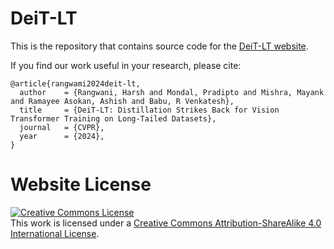 # DeiT-LT

This is the repository that contains source code for the [DeiT-LT website]().

If you find our work useful in your research, please cite:
```
@article{rangwami2024deit-lt,
  author    = {Rangwani, Harsh and Mondal, Pradipto and Mishra, Mayank and Ramayee Asokan, Ashish and Babu, R Venkatesh},
  title     = {DeiT-LT: Distillation Strikes Back for Vision Transformer Training on Long-Tailed Datasets},
  journal   = {CVPR},
  year      = {2024},
}
```

# Website License
<a rel="license" href="http://creativecommons.org/licenses/by-sa/4.0/"><img alt="Creative Commons License" style="border-width:0" src="https://i.creativecommons.org/l/by-sa/4.0/88x31.png" /></a><br />This work is licensed under a <a rel="license" href="http://creativecommons.org/licenses/by-sa/4.0/">Creative Commons Attribution-ShareAlike 4.0 International License</a>.
